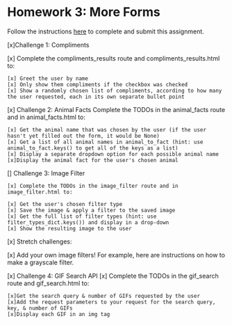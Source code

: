 
# Homework 3: More Forms

Follow the instructions [here](https://github.com/Tech-at-DU/ACS1710-Web-Architecture/blob/master/Assignments/03-More-Forms.md) to complete and submit this assignment.

[x]Challenge 1: Compliments

[x] Complete the compliments_results route and compliments_results.html to:

    [x] Greet the user by name
    [x] Only show them compliments if the checkbox was checked
    [x] Show a randomly chosen list of compliments, according to how many the user requested, each in its own separate bullet point

[x] Challenge 2: Animal Facts
Complete the TODOs in the animal_facts route and in animal_facts.html to:

    [x] Get the animal name that was chosen by the user (if the user hasn't yet filled out the form, it would be None)
    [x] Get a list of all animal names in animal_to_fact (hint: use animal_to_fact.keys() to get all of the keys as a list)
    [x] Display a separate dropdown option for each possible animal name
    [x]Display the animal fact for the user's chosen animal

[] Challenge 3: Image Filter

    [x] Complete the TODOs in the image_filter route and in image_filter.html to:

    [x] Get the user's chosen filter type
    [x] Save the image & apply a filter to the saved image
    [x] Get the full list of filter types (hint: use filter_types_dict.keys()) and display in a drop-down
    [x] Show the resulting image to the user

[x] Stretch challenges:

[x] Add your own image filters! For example, here are instructions on how to make a grayscale filter.

[x] Challenge 4: GIF Search API
[x] Complete the TODOs in the gif_search route and gif_search.html to:

    [x]Get the search query & number of GIFs requested by the user
    [x]Add the request parameters to your request for the search query, key, & number of GIFs
    [x]Display each GIF in an img tag